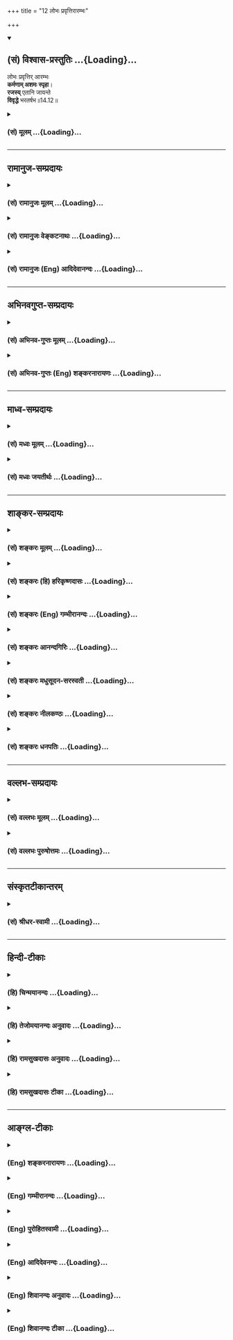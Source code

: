+++
title = "12 लोभः प्रवृत्तिरारम्भः"

+++
<div class="js_include" newlevelforh1="2" title="(सं) विश्वास-प्रस्तुतिः" unfilled url="/mahAbhAratam/shlokashaH/06-bhIShma-parva/03-bhagavad-gItA-parva/saMskRtam/vishvAsa-prastutiH/14_guNa-traya-vibhAga-y/12_lobhaH_pravRttirA.md">
<details open><summary><h2>(सं) विश्वास-प्रस्तुतिः ...{Loading}...</h2></summary>

लोभः प्रवृत्तिर् आरम्भः  
**कर्मणाम् अशमः स्पृहा**।  
**रजस्य्** एतानि जायन्ते  
**विवृद्धे** भरतर्षभ॥14.12॥
</details>
</div>
<div class="js_include collapsed" newlevelforh1="3" title="(सं) मूलम्" unfilled url="/mahAbhAratam/shlokashaH/06-bhIShma-parva/03-bhagavad-gItA-parva/saMskRtam/mUlam/14_guNa-traya-vibhAga-y/12_lobhaH_pravRttirA.md">
<details><summary><h3>(सं) मूलम् ...{Loading}...</h3></summary>

लोभः प्रवृत्तिरारम्भः कर्मणामशमः स्पृहा।  
रजस्येतानि जायन्ते विवृद्धे भरतर्षभ।।14.12।।
</details>
</div>


_________________
## रामानुज-सम्प्रदायः
<div class="js_include collapsed" newlevelforh1="3" title="(सं) रामानुजः मूलम्" unfilled url="/mahAbhAratam/shlokashaH/06-bhIShma-parva/03-bhagavad-gItA-parva/saMskRtam/rAmAnujaH/mUlam/14_guNa-traya-vibhAga-y/12_lobhaH_pravRttirA.md">
<details><summary><h3>(सं) रामानुजः मूलम् ...{Loading}...</h3></summary>

।।14.12।।**लोभः** स्वकीयद्रव्यस्य अत्यागशीलता। **प्रवृत्तिः** प्रयोजनम्
अनुद्दिश्य अपि चलनस्वभावता। **आरम्भः,**कर्मणां **फलसाधनभूतानां कर्मणाम्
आरम्भे उद्योगः।** अशमः **इन्द्रियानुपरतिः।** स्पृहा **विषयेच्छा।** एतानि
रजसि प्रवृद्धे जायन्ते। **यदा लोभादयो वर्तन्ते; तदा रजः प्रवृद्धम् इति
विद्याद् इत्यर्थः।**

</details>
</div>
<div class="js_include collapsed" newlevelforh1="3" title="(सं) रामानुजः वेङ्कटनाथः" unfilled url="/mahAbhAratam/shlokashaH/06-bhIShma-parva/03-bhagavad-gItA-parva/saMskRtam/rAmAnujaH/venkaTanAthaH/14_guNa-traya-vibhAga-y/12_lobhaH_pravRttirA.md">
<details><summary><h3>(सं) रामानुजः वेङ्कटनाथः ...{Loading}...</h3></summary>

  
  
।।14.12।। लोभः प्रवृत्तिः इत्यादौ स्पृहाशब्दपौनरुक्त्यपरिहाराय
रूढिप्रकर्षसिद्धं लोभशब्दार्थमाह -- स्वकीयद्रव्यस्यात्यागशीलतेति।
आरम्भशब्दः साभिसन्धिकप्रवृत्तौ समग्रप्रयोगः। अत्रकर्मणाम् इति
समभिव्याहारस्वारस्याच्च तत्सिद्धम्। अतोऽत्रारम्भशब्दो
दृष्टादृष्टफलसाधनभूतकृषियज्ञादिविषयः। अतश्च प्रवृत्तिशब्दोऽत्र ततो
व्यावृत्ततृणच्छेदाङ्गकम्पादिवृधाचेष्टाविषय इत्याह --
प्रयोजनमनुद्दिश्यापि चलनस्वभावतेति। द्वाभ्यामपौनरुक्त्याय अशमोऽत्र
प्रवृत्तिहेतुरिन्द्रियोद्रिक्ततेत्याह -- इन्द्रियानुपरतिरिति।
पूर्वश्लोकवदत्रापि गुणविवृद्धिलिङ्गोपदेशपरतामाह -- यदेति।  
  

</details>
</div>
<div class="js_include collapsed" newlevelforh1="3" title="(सं) रामानुजः (Eng) आदिदेवानन्दः" unfilled url="/mahAbhAratam/shlokashaH/06-bhIShma-parva/03-bhagavad-gItA-parva/saMskRtam/rAmAnujaH/english/AdidevAnandaH/14_guNa-traya-vibhAga-y/12_lobhaH_pravRttirA.md">
<details><summary><h3>(सं) रामानुजः (Eng) आदिदेवानन्दः ...{Loading}...</h3></summary>

14.12 'Greed' is the tendency not to spend one's own property.
'Activity' is the disposition to be active devoid of any purpose.
'Undertaking of works' is engagement in works which yield fruits.
'Unrest' is absence of rest of sense-activities. 'Longing' is the desire for sense objects. These predominate when Rajas has increased. The meaning is that whenever greed etc., prevail, then one should know that Rajas has very much increased.

</details>
</div>


_________________
## अभिनवगुप्त-सम्प्रदायः
<div class="js_include collapsed" newlevelforh1="3" title="(सं) अभिनव-गुप्तः मूलम्" unfilled url="/mahAbhAratam/shlokashaH/06-bhIShma-parva/03-bhagavad-gItA-parva/saMskRtam/abhinava-guptaH/mUlam/14_guNa-traya-vibhAga-y/12_lobhaH_pravRttirA.md">
<details><summary><h3>(सं) अभिनव-गुप्तः मूलम् ...{Loading}...</h3></summary>

।।14.11 -- 14.13।। सर्वेत्यादि कुरुनन्दनेत्यन्तम्। सर्वद्वारेषु;
सर्वेन्द्रियेषु। लोभादयः +++(S लोकादिकाः)+++ क्रमेणैव रजस्युद्रिच्यमाने
जायन्ते। एवमप्रकाशादय क्रमेणैव तमोविवृद्धौ ( तमोवृद्धौ) आविर्भवन्ति।

</details>
</div>
<div class="js_include collapsed" newlevelforh1="3" title="(सं) अभिनव-गुप्तः (Eng) शङ्करनारायणः" unfilled url="/mahAbhAratam/shlokashaH/06-bhIShma-parva/03-bhagavad-gItA-parva/saMskRtam/abhinava-guptaH/english/shankaranArAyaNaH/14_guNa-traya-vibhAga-y/12_lobhaH_pravRttirA.md">
<details><summary><h3>(सं) अभिनव-गुप्तः (Eng) शङ्करनारायणः ...{Loading}...</h3></summary>

14.12 See Comment under 14.13

</details>
</div>


_________________
## माध्व-सम्प्रदायः
<div class="js_include collapsed" newlevelforh1="3" title="(सं) मध्वः मूलम्" unfilled url="/mahAbhAratam/shlokashaH/06-bhIShma-parva/03-bhagavad-gItA-parva/saMskRtam/madhvaH/mUlam/14_guNa-traya-vibhAga-y/12_lobhaH_pravRttirA.md">
<details><summary><h3>(सं) मध्वः मूलम् ...{Loading}...</h3></summary>

।।14.12।। Sri Madhvacharya did not comment on this sloka.,

</details>
</div>
<div class="js_include collapsed" newlevelforh1="3" title="(सं) मध्वः जयतीर्थः" unfilled url="/mahAbhAratam/shlokashaH/06-bhIShma-parva/03-bhagavad-gItA-parva/saMskRtam/madhvaH/jayatIrthaH/14_guNa-traya-vibhAga-y/12_lobhaH_pravRttirA.md">
<details><summary><h3>(सं) मध्वः जयतीर्थः ...{Loading}...</h3></summary>

।।14.12।। Sri Jayatirtha did not comment on this sloka.  
  

</details>
</div>


_________________
## शाङ्कर-सम्प्रदायः
<div class="js_include collapsed" newlevelforh1="3" title="(सं) शङ्करः मूलम्" unfilled url="/mahAbhAratam/shlokashaH/06-bhIShma-parva/03-bhagavad-gItA-parva/saMskRtam/shankaraH/mUlam/14_guNa-traya-vibhAga-y/12_lobhaH_pravRttirA.md">
<details><summary><h3>(सं) शङ्करः मूलम् ...{Loading}...</h3></summary>

।।14.12।। --,**लोभः** परद्रव्यादित्सा; **प्रवृत्तिः** प्रवर्तनं
सामान्यचेष्टा; **आरम्भः** कस्य **कर्मणाम्। अशमः** अनुपशमः;
हर्षरागादिप्रवृत्तिः **स्पृहा** सर्वसामान्यवस्तुविषया तृष्णा -- **रजसि**
गुणे **विवृद्धे एतानि** लिङ्गानि **जायन्ते** हे **भरतर्षभ**।।

</details>
</div>
<div class="js_include collapsed" newlevelforh1="3" title="(सं) शङ्करः (हि) हरिकृष्णदासः" unfilled url="/mahAbhAratam/shlokashaH/06-bhIShma-parva/03-bhagavad-gItA-parva/saMskRtam/shankaraH/hindI/harikRShNadAsaH/14_guNa-traya-vibhAga-y/12_lobhaH_pravRttirA.md">
<details><summary><h3>(सं) शङ्करः (हि) हरिकृष्णदासः ...{Loading}...</h3></summary>

।।14.12।। उत्पन्न हुए रजोगुणके चिह्न ये होते हैं --, हे भरतवंशियोंमें
श्रेष्ठ लोभ -- परद्रव्यको प्राप्त करनेकी इच्छा; प्रवृत्ति --
सामान्यभावसे सांसारिक चेष्टा और कर्मोंका आरम्भ तथा अशान्ति -- उपरामताका
अभाव; हर्ष और रागादिका प्रवृत्त होना तथा लालसा अर्थात् सामान्यभावसे
समस्त वस्तुओंमें तृष्णा -- ये सब चिह्न रजोगुणके बढ़नेपर उत्पन्न होते
हैं।

</details>
</div>
<div class="js_include collapsed" newlevelforh1="3" title="(सं) शङ्करः (Eng) गम्भीरानन्दः" unfilled url="/mahAbhAratam/shlokashaH/06-bhIShma-parva/03-bhagavad-gItA-parva/saMskRtam/shankaraH/english/gambhIrAnandaH/14_guNa-traya-vibhAga-y/12_lobhaH_pravRttirA.md">
<details><summary><h3>(सं) शङ्करः (Eng) गम्भीरानन्दः ...{Loading}...</h3></summary>

14.12 O best of the Bharata dynasty, when the ality of rajas vivrddhe,
becomes predominant; etani, these indications; jayante, come into being;
lobhah, avarice, the desire to appropriate other's possessions;
pravrtih, movement in general; arambhah, undertaking;-of what;-karmanam,
of actions; asamah, unrest, lack of tranillity-(i.e.) manifestation of
joy, attachment, etc.; and sprha, hankering, desire in general for all
things.

</details>
</div>
<div class="js_include collapsed" newlevelforh1="3" title="(सं) शङ्करः आनन्दगिरिः" unfilled url="/mahAbhAratam/shlokashaH/06-bhIShma-parva/03-bhagavad-gItA-parva/saMskRtam/shankaraH/AnandagiriH/14_guNa-traya-vibhAga-y/12_lobhaH_pravRttirA.md">
<details><summary><h3>(सं) शङ्करः आनन्दगिरिः ...{Loading}...</h3></summary>

।।14.12।। अतिशयेनोद्भूतस्य रजसो लिङ्गमाह -- **रजस इति।**
उपक्रमपर्यायस्यारम्भस्य विषयं पृच्छति -- **कस्येति।** काम्यानि
निषिद्धानि च लौकिकानि कर्माणि विषयत्वेन निर्दिशति -- **कर्मणामिति।**
अनुपशमो बाह्यान्तःकरणानामिति शेषः।
लोभाद्युपलम्भाद्रजोवृद्धिर्बोद्धव्येति भावः।

</details>
</div>
<div class="js_include collapsed" newlevelforh1="3" title="(सं) शङ्करः मधुसूदन-सरस्वती" unfilled url="/mahAbhAratam/shlokashaH/06-bhIShma-parva/03-bhagavad-gItA-parva/saMskRtam/shankaraH/madhusUdana-sarasvatI/14_guNa-traya-vibhAga-y/12_lobhaH_pravRttirA.md">
<details><summary><h3>(सं) शङ्करः मधुसूदन-सरस्वती ...{Loading}...</h3></summary>

।।14.12।। महति धनागमे जायमानेऽप्यनुक्षणं वर्धमानस्तदभिलाषो लोभः।
स्वविषयप्राप्त्यनिवर्त्य इच्छाविशेष इति यावत्। प्रवृत्तिर्निरन्तरं
प्रयतमानता। आरम्भः कर्मणां बहुवित्तव्ययायासकराणां
काम्यनिषिद्धलौकिकमहागृहादिविषयाणां व्यापाराणामुद्यमः। अशम इदं कृत्वेदं
करिष्यामीति संकल्पप्रवाहानुपरमः। स्पृहा उच्चावचेषु परधनेषु दृष्टमात्रेषु
येनकेनाप्युपायेनोपादित्सा। रजसि रागात्मके विवृद्धे एतानि रागात्मकानि
लिङ्गानि जायन्ते। हे भरतर्षभ; एतैर्लिङ्गैर्विवृद्धं रजो जानीयादित्यर्थः।

</details>
</div>
<div class="js_include collapsed" newlevelforh1="3" title="(सं) शङ्करः नीलकण्ठः" unfilled url="/mahAbhAratam/shlokashaH/06-bhIShma-parva/03-bhagavad-gItA-parva/saMskRtam/shankaraH/nIlakaNThaH/14_guNa-traya-vibhAga-y/12_lobhaH_pravRttirA.md">
<details><summary><h3>(सं) शङ्करः नीलकण्ठः ...{Loading}...</h3></summary>

।।14.12।। लोभः प्राप्ताधिके गर्धः। प्रवृत्तिः अग्निहोत्रादौ। आरम्भो
गृहादेः। कर्मणां अशमः सतामसतां वा कार्याणामनुपरमः। स्पृहा दृष्टे
परधनादावुपादित्सा। रजसि विवृद्धे सति एतानि लिङ्गानि जायन्ते हे भरतर्षभ।

</details>
</div>
<div class="js_include collapsed" newlevelforh1="3" title="(सं) शङ्करः धनपतिः" unfilled url="/mahAbhAratam/shlokashaH/06-bhIShma-parva/03-bhagavad-gItA-parva/saMskRtam/shankaraH/dhanapatiH/14_guNa-traya-vibhAga-y/12_lobhaH_pravRttirA.md">
<details><summary><h3>(सं) शङ्करः धनपतिः ...{Loading}...</h3></summary>

।।14.12।। सत्त्वस्योद्भूतस्य चिह्नमुक्त्वा तथाभृतस्य रजसस्तदाह। लोभः
स्वकीयधनादिबाहुल्येऽपि परद्रव्यादिषु लुब्धता,प्रवृत्तिः प्रवर्तनं
सामान्यचेष्टा। आरम्भः काम्यनिषिद्धलौकिकिविषयाणां व्यापाराणामुद्यमः। अशमः
हर्षरागादिप्रवृत्तेरनुपरमः। सर्वसामान्यवस्तुविषया तृष्णा स्पृहा। रजसि
गुणे विवृद्धे एतते लिङ्गानि जायन्ते। लोभाद्युपलम्भाद्रजोविवृद्धिं
विद्यादिति भावः। भरतेभ्यः ऋषभः श्रेष्ठस्त्वं
रजसश्चिह्नान्याश्रजितुमयोग्योऽसीति सूचयन्नाह हे भरतर्षभेति।

</details>
</div>


_________________
## वल्लभ-सम्प्रदायः
<div class="js_include collapsed" newlevelforh1="3" title="(सं) वल्लभः मूलम्" unfilled url="/mahAbhAratam/shlokashaH/06-bhIShma-parva/03-bhagavad-gItA-parva/saMskRtam/vallabhaH/mUlam/14_guNa-traya-vibhAga-y/12_lobhaH_pravRttirA.md">
<details><summary><h3>(सं) वल्लभः मूलम् ...{Loading}...</h3></summary>

।।14.12।। लोभ इति। लोभस्तु कार्पण्यम्। प्रयोजनमनुद्दिश्यापि चलस्वभावता
प्रवृत्तिः। आरम्भ उद्योगः कर्मणाम्।

</details>
</div>
<div class="js_include collapsed" newlevelforh1="3" title="(सं) वल्लभः पुरुषोत्तमः" unfilled url="/mahAbhAratam/shlokashaH/06-bhIShma-parva/03-bhagavad-gItA-parva/saMskRtam/vallabhaH/puruShottamaH/14_guNa-traya-vibhAga-y/12_lobhaH_pravRttirA.md">
<details><summary><h3>(सं) वल्लभः पुरुषोत्तमः ...{Loading}...</h3></summary>

  
  
।।14.12।। एवं सत्त्वज्ञानमुक्त्वा रजोज्ञानरूपमाह -- लोभ इति। लोभो
भगवत्सेवार्थं स्वेच्छया दत्ताप्तव्यवहारयोगद्रव्ये सत्यपि लौकिकासक्त्या
पुनर्द्रव्येच्छयेतस्ततो मनोधावनेन तद्यत्नादिकरणे प्रवृत्तिः क्रियाकरणम्।
आरम्भः कर्मणां लौकिकस्वोपभोग्यवस्तुकरणम्; अशमः अशान्तिःप्रातरिदं
कर्त्तव्यमद्येदं कृतं इत्यादिविचारेण चित्तोद्वेगः; स्पृहा
स्वायोग्यवस्तुन्यपीच्छा; रजसि विवृद्धे एतानि जायन्ते। एतदुत्पत्तौ
रजोविवृद्धिं विद्यादित्यर्थः। भरतर्षभ इति सम्बोधनं
राज्याद्यर्थस्पृहाभावेनैतद्दोषराहित्याय।  
  

</details>
</div>


_________________
## संस्कृतटीकान्तरम्
<div class="js_include collapsed" newlevelforh1="3" title="(सं) श्रीधर-स्वामी" unfilled url="/mahAbhAratam/shlokashaH/06-bhIShma-parva/03-bhagavad-gItA-parva/saMskRtam/shrIdhara-svAmI/14_guNa-traya-vibhAga-y/12_lobhaH_pravRttirA.md">
<details><summary><h3>(सं) श्रीधर-स्वामी ...{Loading}...</h3></summary>

।।14.12।। किंच **-- लोभ इति।** लोभो धनाद्यागमे बहुधा जायमानेऽपि पुनः
पुनर्वर्धमानोऽभिलाषः; प्रवृत्तिर्नित्यं कुर्वद्रूपता; कर्मणामारम्भो
गृहादिनिर्माणोद्यमः; अशमः इदं कृत्वा इदं
करिष्यामीत्यादिसंकल्पविकल्पानुपरमः; स्पृहा उच्चावचेषु दृष्टमात्रेषु
वस्तुष्वितस्ततो जिघृक्षा; रजसि प्रवृद्धे सति एतानि लिङ्गानि जायन्ते।
एतैर्लिङ्गै रजोगुणस्य वृद्धिं विद्यादित्यर्थः।

</details>
</div>


_________________
## हिन्दी-टीकाः
<div class="js_include collapsed" newlevelforh1="3" title="(हि) चिन्मयानन्दः" unfilled url="/mahAbhAratam/shlokashaH/06-bhIShma-parva/03-bhagavad-gItA-parva/hindI/chinmayAnandaH/14_guNa-traya-vibhAga-y/12_lobhaH_pravRttirA.md">
<details><summary><h3>(हि) चिन्मयानन्दः ...{Loading}...</h3></summary>

।।14.12।। भगवान् श्रीकृष्ण यहाँ रजोगुण के मुख्य लक्षणों की गणना करते
हैं। जिस क्रम में उनका उल्लेख किया गया है; उसमें हम यह देखते हैं कि
उत्तरोत्तर लक्षण पूर्व के लक्षण से उत्पन्न होता है। परद्रव्य की इच्छा का
नाम है लोभ जो कभी सन्तुष्ट नहीं होता। लोभी पुरुष में आ जाती है प्रवृत्ति
अर्थात् फिर वह क्रियाशील हो जाता है; शान्त नहीं बैठ सकता। लोभाधिक्य होने
पर उसके किये गये कर्म स्वार्थपूर्वक ही होते हैं; जिनका निर्देश यहाँ
कर्मों का आरम्भ इस शब्द से किया गया है। स्वार्थ और लोभ के वशीभूत पुरुष
को शम अर्थात् शान्ति प्राप्त नहीं हो सकती। श्री शंकराचार्य अशम शब्द का
अर्थ बताते हैं; हर्ष रागादि प्रवृत्ति। इसका अर्थ यह हुआ; कि ऐसा पुरुष
सदैव इष्टानिष्ट की प्राप्ति होने पर हर्ष विषाद को प्राप्त होता रहता है;
ऐसी स्थिति में उसे शान्ति कैसे मिल सकती है वह अपने ही कर्मों के फलस्वरूप
स्वयं को ऐसी स्थिति में पाता है; जो उसे अधिकाधिक कटुतर क्रूरता; नीच
अनैतिकता और हत्या जैसे अपराध करने में प्रवृत्त करती है उसकी आन्तरिक
शान्ति को छिन्नभिन्न कर देती है। रजोगुण से अभिभूत यह पुरुष स्पृहा
अर्थात् विषयोपभोग की लालसा के वश में भी आ जाता है। अप्राप्त वस्तुओं तथा
लाभ को पाने की कभी न समाप्त होने वाली यह कामना ही स्पृहा कहलाती
है। संक्षेप में; रजोगुण के स्पर्शजन्य रोग के प्रभाव से हमारा मानसिक
व्यक्तित्व अपनी ही चंचल प्रवृत्तियों से उत्पीड़ित होता रहता है; जो
अन्तहीन योजनाओं; थका देने वाले कर्मों; व्यथित करने वाली इच्छाओं
पीड़ादायक लालसाओं; उन्मत्त करने वाले लोभ और व्यथापूर्ण व्याकुलताओं के
रूप में व्यक्त होती हैं। जब ऐसा व्यक्ति समाज मे कार्य करता है तब उसके
दुख उस तक ही सीमित नहीं रहते; वरन् स्पर्शजन्य रोग के समान; उसके आसपास के
सहस्रों लोगों को भी व्यथित करते हैं।

</details>
</div>
<div class="js_include collapsed" newlevelforh1="3" title="(हि) तेजोमयानन्दः अनुवादः" unfilled url="/mahAbhAratam/shlokashaH/06-bhIShma-parva/03-bhagavad-gItA-parva/hindI/tejomayAnandaH/anuvAdaH/14_guNa-traya-vibhAga-y/12_lobhaH_pravRttirA.md">
<details><summary><h3>(हि) तेजोमयानन्दः अनुवादः ...{Loading}...</h3></summary>

।।14.12।। हे भरत-श्रेष्ठ ! रजोगुण के प्रवृद्ध होने पर लोभ, प्रवृत्ति
(सामान्य चेष्टा) कर्मों का आरम्भ, शम का अभाव तथा स्पृहा, ये सब उत्पन्न
होते हैं।।

</details>
</div>
<div class="js_include collapsed" newlevelforh1="3" title="(हि) रामसुखदासः अनुवादः" unfilled url="/mahAbhAratam/shlokashaH/06-bhIShma-parva/03-bhagavad-gItA-parva/hindI/rAmasukhadAsaH/anuvAdaH/14_guNa-traya-vibhAga-y/12_lobhaH_pravRttirA.md">
<details><summary><h3>(हि) रामसुखदासः अनुवादः ...{Loading}...</h3></summary>

।।14.12।। हे भरतवंशमें श्रेष्ठ अर्जुन ! रजोगुणके बढ़नेपर लोभ, प्रवृत्ति,
कर्मोंका आरम्भ, अशान्ति और स्पृहा -- ये वृत्तियाँ पैदा होती हैं।

</details>
</div>
<div class="js_include collapsed" newlevelforh1="3" title="(हि) रामसुखदासः टीका" unfilled url="/mahAbhAratam/shlokashaH/06-bhIShma-parva/03-bhagavad-gItA-parva/hindI/rAmasukhadAsaH/TIkA/14_guNa-traya-vibhAga-y/12_lobhaH_pravRttirA.md">
<details><summary><h3>(हि) रामसुखदासः टीका ...{Loading}...</h3></summary>

।।14.12।।***व्याख्या--*'लोभः'--**निर्वाहकी चीजें पासमें होनेपर भी उनको
अधिक बढ़ानेकी इच्छाका नाम 'लोभ' है। परन्तु उन चीजोंके स्वाभाविक बढ़नेका
नाम लोभ नहीं है। जैसे, कोई खेती करता है और अनाज ज्यादा पैदा हो गया,
व्यापार करता है और मुनाफा ज्यादा हो गया, तो इस तरह पदार्थ, धन आदिके
स्वाभाविक बढ़नेका नाम लोभ नहीं है और यह बढ़ना दोषी भी नहीं है।  
  
**'प्रवृत्तिः'--**कार्यमात्रमें लग जानेका नाम 'प्रवृत्ति' है। परन्तु
राग-द्वेषरहित होकर कार्यमें लग जाना दोषी नहीं है; क्योंकि ऐसी प्रवृत्ति
तो गुणातीत महापुरुषमें भी होती है (गीता 14। 22)। रागपूर्वक अर्थात् सुख,
आराम, धन आदिकी इच्छाको लेकर क्रियामें प्रवृत्त हो जाना ही दोषी है।  
  
**'आरम्भः कर्मणाम्'--**संसारमें धनी और बड़ा कहलानेके लिये; मान, आदर,
प्रशंसा आदि पानेके लिये नये-नये कर्म करना, नये-नये व्यापार शुरू करना,
नयी-नयी फैक्टरियाँ खोलना, नयी-नयी दूकानें खोलना आदि 'कर्मोंका आरम्भ'
है।  
  
प्रवृत्ति और आरम्भ -- इन दोनोंमें अन्तर है। परिस्थितिके आनेपर किसी
कार्यमें प्रवृत्ति होती है और किसी कार्यसे निवृत्ति होती है। परन्तु भोग
और संग्रहके उद्देश्यसे नये-नये कर्मोंको शुरू करना 'आरम्भ' है।  
  
मनुष्यजन्म प्राप्त होनेपर केवल परमात्मतत्त्वकी प्राप्तिका ही उद्देश्य
रहे, भोग और संग्रहका उद्देश्य बिलकुल न रहे -- इसी दृष्टिसे भक्तियोग और
ज्ञानयोगमें **'सर्वारम्भपरित्यागी'** (12। 16 14। 25) पदसे सम्पूर्ण
आरम्भोंका त्याग करनेके लिये कहा गया है। कर्मयोगमें कर्मोंके आरम्भ तो
होते हैं, पर वे सभी आरम्भ कामना और संकल्पसे रहित होते हैं (गीता 4। 19)।
कर्मयोगमें ऐसे आरम्भ दोषी भी नहीं हैं क्योंकि कर्मयोगमें कर्म करनेका
विधान है और बिना कर्म किये कर्मयोगी योग(समता) पर आरूढ़ नहीं हो सकता (6।
3)। अतः आसक्तिरहित होकर प्राप्त परिस्थितिके अनुसार कर्मोंके आरम्भ किये
जायँ, तो वे आरम्भ आरम्भ नहीं हैं, प्रत्युत प्रवृत्तिमात्र ही हैं क्योंकि
उनसे कर्म करनेका राग मिटता है। वे आरम्भ निवृत्ति देनेवाले होनेसे दोषी
नहीं हैं।  
  
**'अशमः'--**अन्तःकरणमें अशान्ति; हलचल रहनेका नाम अशम है। जैसी इच्छा करते
हैं; वैसी चीजें (धन; सम्पत्ति; यश; प्रतिष्ठा आदि) जब नहीं मिलतीं; तब
अन्तःकरणमें अशान्ति; हलचल होती है। कामनाका त्याग करनेपर यह अशान्ति नहीं
रहती।  
  
**'स्पृहा'--** स्पृहा नाम परवाहका है जैसे -- भूख लगनेपर अन्नकी; प्यास
करनेपर जलकी; जाड़ा लगनेपर कपड़ेकी परवाह; आवश्यकता होती है। वास्तवमें
भूख; प्यास और जाड़ा -- इनका ज्ञान होना दोषी नहीं है; प्रत्युत अन्न; जल
आदि मिल जाय -- ऐसी इच्छा करना ही दोषी है। साधकको इस इच्छाका त्याग करना
चाहिये क्योंकि कोई भी वस्तु इच्छाके अधीन नहीं है।  
  
**'रजस्येतानि जायन्ते विवृद्धे भरतर्षभ'--** जब भीतरमें रजोगुण बढ़ता है;
तब उपर्युक्त लोभ; प्रवृत्ति आदि वृत्तियाँ बढ़ती हैं। ऐसे समयमें साधकको
यह विचार करना चाहिये कि अपना जीवननिर्वाह तो हो ही रहा है; फिर अपने लिये
और क्या चाहिये ऐसा विचार करके रजोगुणकी वृत्तियोंको मिटा दे; उनसे उदासीन
हो जाय।  
  
***सम्बन्ध--***बढ़े हुए तमोगुणके क्या लक्षण होते हैं-- इसको आगेके
श्लोकमें बताते हैं।

</details>
</div>


_________________
## आङ्ग्ल-टीकाः
<div class="js_include collapsed" newlevelforh1="3" title="(Eng) शङ्करनारायणः" unfilled url="/mahAbhAratam/shlokashaH/06-bhIShma-parva/03-bhagavad-gItA-parva/english/shankaranArAyaNaH/14_guNa-traya-vibhAga-y/12_lobhaH_pravRttirA.md">
<details><summary><h3>(Eng) शङ्करनारायणः ...{Loading}...</h3></summary>

14.12. Greed, exertion, undertaking of actions, unrest, and craving-these are born when the Rajas increases predominantly, O chief of the Bharatas !

</details>
</div>
<div class="js_include collapsed" newlevelforh1="3" title="(Eng) गम्भीरानन्दः" unfilled url="/mahAbhAratam/shlokashaH/06-bhIShma-parva/03-bhagavad-gItA-parva/english/gambhIrAnandaH/14_guNa-traya-vibhAga-y/12_lobhaH_pravRttirA.md">
<details><summary><h3>(Eng) गम्भीरानन्दः ...{Loading}...</h3></summary>

14.12 O best of the Bharata dynasty, when rajas becomes predominant,
these come into being: avarice, movement, undertaking of actions, unrest and hankering.

</details>
</div>
<div class="js_include collapsed" newlevelforh1="3" title="(Eng) पुरोहितस्वामी" unfilled url="/mahAbhAratam/shlokashaH/06-bhIShma-parva/03-bhagavad-gItA-parva/english/purohitasvAmI/14_guNa-traya-vibhAga-y/12_lobhaH_pravRttirA.md">
<details><summary><h3>(Eng) पुरोहितस्वामी ...{Loading}...</h3></summary>

14.12 O best of Indians! Avarice, the impulse to act and the beginning of action itself are all due to the dominance of Passion.

</details>
</div>
<div class="js_include collapsed" newlevelforh1="3" title="(Eng) आदिदेवनन्दः" unfilled url="/mahAbhAratam/shlokashaH/06-bhIShma-parva/03-bhagavad-gItA-parva/english/AdidevanandaH/14_guNa-traya-vibhAga-y/12_lobhaH_pravRttirA.md">
<details><summary><h3>(Eng) आदिदेवनन्दः ...{Loading}...</h3></summary>

14.12 Greed, activity, undertaking of work, unrest and longing - these arise, O Arjuna, when Rajas prevails.

</details>
</div>
<div class="js_include collapsed" newlevelforh1="3" title="(Eng) शिवानन्दः अनुवादः" unfilled url="/mahAbhAratam/shlokashaH/06-bhIShma-parva/03-bhagavad-gItA-parva/english/shivAnandaH/anuvAdaH/14_guNa-traya-vibhAga-y/12_lobhaH_pravRttirA.md">
<details><summary><h3>(Eng) शिवानन्दः अनुवादः ...{Loading}...</h3></summary>

14.12 Greed, activity, the undertaking of actions, restlessness, longing these arise when Rajas is predominant, O Arjuna.

</details>
</div>
<div class="js_include collapsed" newlevelforh1="3" title="(Eng) शिवानन्दः टीका" unfilled url="/mahAbhAratam/shlokashaH/06-bhIShma-parva/03-bhagavad-gItA-parva/english/shivAnandaH/TIkA/14_guNa-traya-vibhAga-y/12_lobhaH_pravRttirA.md">
<details><summary><h3>(Eng) शिवानन्दः टीका ...{Loading}...</h3></summary>

14.12 लोभः greed; प्रवृत्तिः activity; आरम्भः the undertaking; कर्मणाम्
of actions; अशमः restlessness; स्पृहा longing; रजसि in Rajas; एतानि
these; जायन्ते arise; विवृद्धे having become predominant; भरतर्षभ O best of the Bharatas (or O Lord of the Bharatas).Commentary Greed Covetousness Desire to appropriate the property of others a desire to possess more wealth though one has sufficient already.Pravritti Action in general.Asamah Restlessness being agitated by joy; attachment; etc. I will do this and then I wil take up that action. After finishing the second; I will take up the third; and so on. There is no end to the continuity of desire; will and action. This is called Asama or restlessness.Spriha Thirsting or longing for all sensual objects in general.These are the characteristic marks that indicate that Rajas is predominant.Do not mistake Rajasic restlessness or Rajasic movements for Karma Yoga or divine activity. People may say that they are doing selfless service to the world; but if you analyse their motives,there will be the taint of personal desire in some form or other. Many persons cannot sit iet even for a moment. They think that moving about here and there or doing some action or other is to full of life. The Yogi or sage who sits still by calming the mind; who does nothing at all physically;
is the most active man in the whole world whereas the man who runs here and there and who is always very busy does nothing at all. This may be paradoxical to you. Very few can comprehend the truth of this statement.
Sattva is intense activity. A wheel that revolves very rapidly appears to be at rest. So is Sattva. So is a Sattvic man.

</details>
</div>
